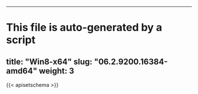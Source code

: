 
---
# This file is auto-generated by a script
title: "Win8-x64"
slug: "06.2.9200.16384-amd64"
weight: 3
---

{{< apisetschema >}}

